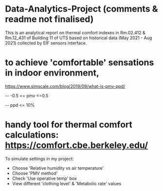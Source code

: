 # Data-Analytics-Project (comments & readme not finalised)
This is an analytical report on thermal comfort indexes in Rm.02.412 & Rm.12_431 of Building 11 of UTS based on historical data (May 2021 - Aug 2021) collected by EIF sensors interface.

# to achieve 'comfortable' sensations in indoor environment,
https://www.simscale.com/blog/2019/09/what-is-pmv-ppd/

 -- -0.5 <= pmv <=0.5

 -- ppd <= 10%

# handy tool for thermal comfort calculations: https://comfort.cbe.berkeley.edu/
To simulate settings in my project:
 - Choose 'Relative humidity vs air temperature'
 - Choose 'PMV method'
 - Check 'Use operative temp' box
 - View different 'clothing level' & 'Metabolic rate' values
